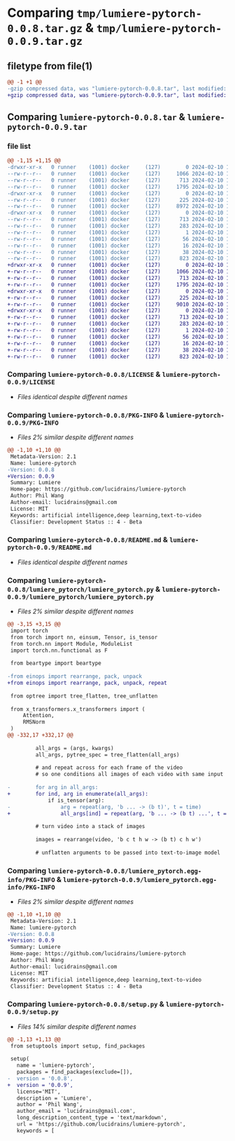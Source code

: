 # Comparing `tmp/lumiere-pytorch-0.0.8.tar.gz` & `tmp/lumiere-pytorch-0.0.9.tar.gz`

## filetype from file(1)

```diff
@@ -1 +1 @@
-gzip compressed data, was "lumiere-pytorch-0.0.8.tar", last modified: Sat Feb 10 17:22:41 2024, max compression
+gzip compressed data, was "lumiere-pytorch-0.0.9.tar", last modified: Sat Feb 10 17:27:40 2024, max compression
```

## Comparing `lumiere-pytorch-0.0.8.tar` & `lumiere-pytorch-0.0.9.tar`

### file list

```diff
@@ -1,15 +1,15 @@
-drwxr-xr-x   0 runner    (1001) docker     (127)        0 2024-02-10 17:22:41.606073 lumiere-pytorch-0.0.8/
--rw-r--r--   0 runner    (1001) docker     (127)     1066 2024-02-10 17:22:29.000000 lumiere-pytorch-0.0.8/LICENSE
--rw-r--r--   0 runner    (1001) docker     (127)      713 2024-02-10 17:22:41.602073 lumiere-pytorch-0.0.8/PKG-INFO
--rw-r--r--   0 runner    (1001) docker     (127)     1795 2024-02-10 17:22:29.000000 lumiere-pytorch-0.0.8/README.md
-drwxr-xr-x   0 runner    (1001) docker     (127)        0 2024-02-10 17:22:41.602073 lumiere-pytorch-0.0.8/lumiere_pytorch/
--rw-r--r--   0 runner    (1001) docker     (127)      225 2024-02-10 17:22:29.000000 lumiere-pytorch-0.0.8/lumiere_pytorch/__init__.py
--rw-r--r--   0 runner    (1001) docker     (127)     8972 2024-02-10 17:22:29.000000 lumiere-pytorch-0.0.8/lumiere_pytorch/lumiere_pytorch.py
-drwxr-xr-x   0 runner    (1001) docker     (127)        0 2024-02-10 17:22:41.602073 lumiere-pytorch-0.0.8/lumiere_pytorch.egg-info/
--rw-r--r--   0 runner    (1001) docker     (127)      713 2024-02-10 17:22:41.000000 lumiere-pytorch-0.0.8/lumiere_pytorch.egg-info/PKG-INFO
--rw-r--r--   0 runner    (1001) docker     (127)      283 2024-02-10 17:22:41.000000 lumiere-pytorch-0.0.8/lumiere_pytorch.egg-info/SOURCES.txt
--rw-r--r--   0 runner    (1001) docker     (127)        1 2024-02-10 17:22:41.000000 lumiere-pytorch-0.0.8/lumiere_pytorch.egg-info/dependency_links.txt
--rw-r--r--   0 runner    (1001) docker     (127)       56 2024-02-10 17:22:41.000000 lumiere-pytorch-0.0.8/lumiere_pytorch.egg-info/requires.txt
--rw-r--r--   0 runner    (1001) docker     (127)       16 2024-02-10 17:22:41.000000 lumiere-pytorch-0.0.8/lumiere_pytorch.egg-info/top_level.txt
--rw-r--r--   0 runner    (1001) docker     (127)       38 2024-02-10 17:22:41.606073 lumiere-pytorch-0.0.8/setup.cfg
--rw-r--r--   0 runner    (1001) docker     (127)      823 2024-02-10 17:22:29.000000 lumiere-pytorch-0.0.8/setup.py
+drwxr-xr-x   0 runner    (1001) docker     (127)        0 2024-02-10 17:27:40.960370 lumiere-pytorch-0.0.9/
+-rw-r--r--   0 runner    (1001) docker     (127)     1066 2024-02-10 17:27:31.000000 lumiere-pytorch-0.0.9/LICENSE
+-rw-r--r--   0 runner    (1001) docker     (127)      713 2024-02-10 17:27:40.960370 lumiere-pytorch-0.0.9/PKG-INFO
+-rw-r--r--   0 runner    (1001) docker     (127)     1795 2024-02-10 17:27:31.000000 lumiere-pytorch-0.0.9/README.md
+drwxr-xr-x   0 runner    (1001) docker     (127)        0 2024-02-10 17:27:40.956370 lumiere-pytorch-0.0.9/lumiere_pytorch/
+-rw-r--r--   0 runner    (1001) docker     (127)      225 2024-02-10 17:27:31.000000 lumiere-pytorch-0.0.9/lumiere_pytorch/__init__.py
+-rw-r--r--   0 runner    (1001) docker     (127)     9010 2024-02-10 17:27:31.000000 lumiere-pytorch-0.0.9/lumiere_pytorch/lumiere_pytorch.py
+drwxr-xr-x   0 runner    (1001) docker     (127)        0 2024-02-10 17:27:40.960370 lumiere-pytorch-0.0.9/lumiere_pytorch.egg-info/
+-rw-r--r--   0 runner    (1001) docker     (127)      713 2024-02-10 17:27:40.000000 lumiere-pytorch-0.0.9/lumiere_pytorch.egg-info/PKG-INFO
+-rw-r--r--   0 runner    (1001) docker     (127)      283 2024-02-10 17:27:40.000000 lumiere-pytorch-0.0.9/lumiere_pytorch.egg-info/SOURCES.txt
+-rw-r--r--   0 runner    (1001) docker     (127)        1 2024-02-10 17:27:40.000000 lumiere-pytorch-0.0.9/lumiere_pytorch.egg-info/dependency_links.txt
+-rw-r--r--   0 runner    (1001) docker     (127)       56 2024-02-10 17:27:40.000000 lumiere-pytorch-0.0.9/lumiere_pytorch.egg-info/requires.txt
+-rw-r--r--   0 runner    (1001) docker     (127)       16 2024-02-10 17:27:40.000000 lumiere-pytorch-0.0.9/lumiere_pytorch.egg-info/top_level.txt
+-rw-r--r--   0 runner    (1001) docker     (127)       38 2024-02-10 17:27:40.960370 lumiere-pytorch-0.0.9/setup.cfg
+-rw-r--r--   0 runner    (1001) docker     (127)      823 2024-02-10 17:27:31.000000 lumiere-pytorch-0.0.9/setup.py
```

### Comparing `lumiere-pytorch-0.0.8/LICENSE` & `lumiere-pytorch-0.0.9/LICENSE`

 * *Files identical despite different names*

### Comparing `lumiere-pytorch-0.0.8/PKG-INFO` & `lumiere-pytorch-0.0.9/PKG-INFO`

 * *Files 2% similar despite different names*

```diff
@@ -1,10 +1,10 @@
 Metadata-Version: 2.1
 Name: lumiere-pytorch
-Version: 0.0.8
+Version: 0.0.9
 Summary: Lumiere
 Home-page: https://github.com/lucidrains/lumiere-pytorch
 Author: Phil Wang
 Author-email: lucidrains@gmail.com
 License: MIT
 Keywords: artificial intelligence,deep learning,text-to-video
 Classifier: Development Status :: 4 - Beta
```

### Comparing `lumiere-pytorch-0.0.8/README.md` & `lumiere-pytorch-0.0.9/README.md`

 * *Files identical despite different names*

### Comparing `lumiere-pytorch-0.0.8/lumiere_pytorch/lumiere_pytorch.py` & `lumiere-pytorch-0.0.9/lumiere_pytorch/lumiere_pytorch.py`

 * *Files 2% similar despite different names*

```diff
@@ -3,15 +3,15 @@
 import torch
 from torch import nn, einsum, Tensor, is_tensor
 from torch.nn import Module, ModuleList
 import torch.nn.functional as F
 
 from beartype import beartype
 
-from einops import rearrange, pack, unpack
+from einops import rearrange, pack, unpack, repeat
 
 from optree import tree_flatten, tree_unflatten
 
 from x_transformers.x_transformers import (
     Attention,
     RMSNorm
 )
@@ -332,17 +332,17 @@
 
         all_args = (args, kwargs)
         all_args, pytree_spec = tree_flatten(all_args)
 
         # and repeat across for each frame of the video
         # so one conditions all images of each video with same input
 
-        for arg in all_args:
+        for ind, arg in enumerate(all_args):
             if is_tensor(arg):
-                arg = repeat(arg, 'b ... -> (b t)', t = time)
+                all_args[ind] = repeat(arg, 'b ... -> (b t) ...', t = time)
 
         # turn video into a stack of images
 
         images = rearrange(video, 'b c t h w -> (b t) c h w')
 
         # unflatten arguments to be passed into text-to-image model
```

### Comparing `lumiere-pytorch-0.0.8/lumiere_pytorch.egg-info/PKG-INFO` & `lumiere-pytorch-0.0.9/lumiere_pytorch.egg-info/PKG-INFO`

 * *Files 2% similar despite different names*

```diff
@@ -1,10 +1,10 @@
 Metadata-Version: 2.1
 Name: lumiere-pytorch
-Version: 0.0.8
+Version: 0.0.9
 Summary: Lumiere
 Home-page: https://github.com/lucidrains/lumiere-pytorch
 Author: Phil Wang
 Author-email: lucidrains@gmail.com
 License: MIT
 Keywords: artificial intelligence,deep learning,text-to-video
 Classifier: Development Status :: 4 - Beta
```

### Comparing `lumiere-pytorch-0.0.8/setup.py` & `lumiere-pytorch-0.0.9/setup.py`

 * *Files 14% similar despite different names*

```diff
@@ -1,13 +1,13 @@
 from setuptools import setup, find_packages
 
 setup(
   name = 'lumiere-pytorch',
   packages = find_packages(exclude=[]),
-  version = '0.0.8',
+  version = '0.0.9',
   license='MIT',
   description = 'Lumiere',
   author = 'Phil Wang',
   author_email = 'lucidrains@gmail.com',
   long_description_content_type = 'text/markdown',
   url = 'https://github.com/lucidrains/lumiere-pytorch',
   keywords = [
```

